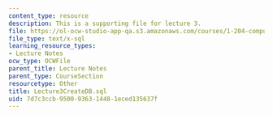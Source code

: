 ```yaml
---
content_type: resource
description: This is a supporting file for lecture 3.
file: https://ol-ocw-studio-app-qa.s3.amazonaws.com/courses/1-204-computer-algorithms-in-systems-engineering-spring-2010/7d7c3ccb9500936314481eced135637f_Lecture3CreateDB.sql
file_type: text/x-sql
learning_resource_types:
- Lecture Notes
ocw_type: OCWFile
parent_title: Lecture Notes
parent_type: CourseSection
resourcetype: Other
title: Lecture3CreateDB.sql
uid: 7d7c3ccb-9500-9363-1448-1eced135637f
---
```


